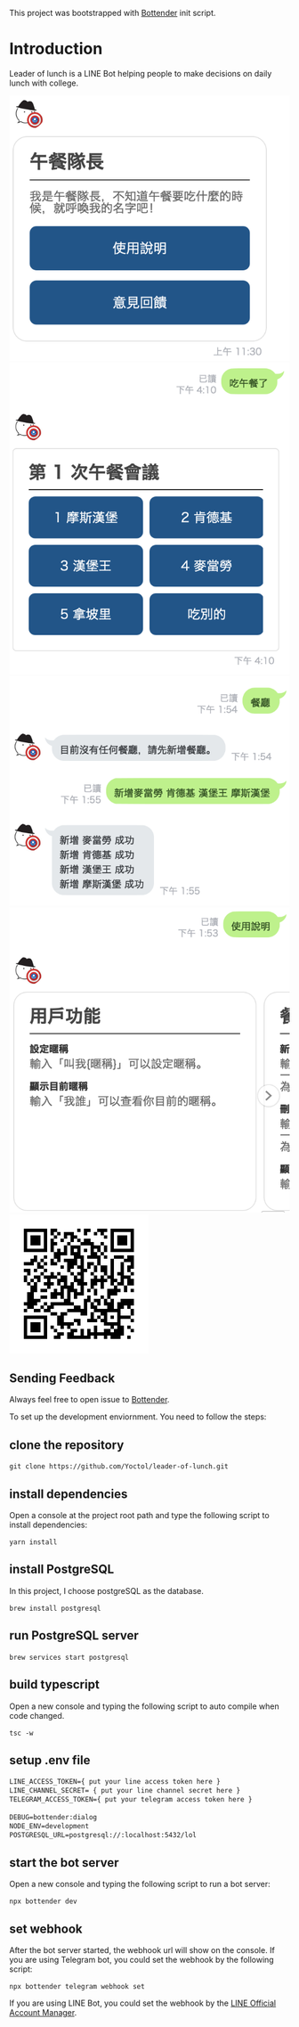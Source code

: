 This project was bootstrapped with
[Bottender](https://github.com/Yoctol/bottender) init script.


# Introduction
Leader of lunch is a LINE Bot helping people to make decisions on daily lunch with college.

![](images/greeting.png)
![](images/meeting.png)
![](images/restaurants.png)
![](images/readme.png)
![](images/qrcode.png)

## Sending Feedback

Always feel free to open issue to
[Bottender](https://github.com/Yoctol/bottender/issues).

To set up the development enviornment. You need to follow the steps:

## clone the repository

```
git clone https://github.com/Yoctol/leader-of-lunch.git
```

## install dependencies

Open a console at the project root path and type the following script to install dependencies:

```
yarn install
```

## install PostgreSQL
In this project, I choose postgreSQL as the database.

```
brew install postgresql
```

## run PostgreSQL server

```
brew services start postgresql
```

## build typescript

Open a new console and typing the following script to auto compile when code changed.

```
tsc -w
```

## setup .env file

```
LINE_ACCESS_TOKEN={ put your line access token here }
LINE_CHANNEL_SECRET= { put your line channel secret here }
TELEGRAM_ACCESS_TOKEN={ put your telegram access token here }

DEBUG=bottender:dialog
NODE_ENV=development
POSTGRESQL_URL=postgresql://:localhost:5432/lol
```

## start the bot server

Open a new console and typing the following script to run a bot server:

```
npx bottender dev
```

## set webhook

After the bot server started, the webhook url will show on the console.
If you are using Telegram bot, you could set the webhook by the following script:

```
npx bottender telegram webhook set
```

If you are using LINE Bot, you could set the webhook by the [LINE Official Account Manager](https://manager.line.biz/).